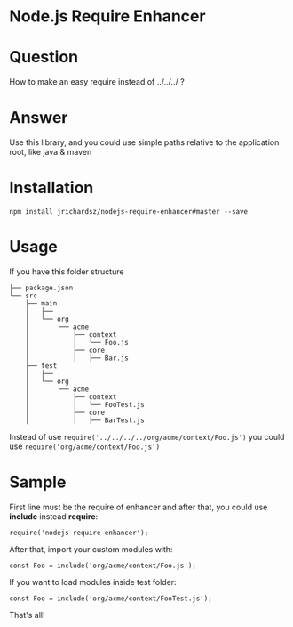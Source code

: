 # Node.js Require Enhancer

# Question

How to make an easy require instead of ../../../ ?

# Answer

Use this library, and you could use simple paths relative to the application root, like java & maven

# Installation

```
npm install jrichardsz/nodejs-require-enhancer#master --save
```

# Usage

If you have this folder structure
```
├── package.json
└── src
    ├── main
    │   ├──
    │   └── org
    │       └── acme
    │           ├── context
    │           │   └── Foo.js
    │           ├── core
    │           │   ├── Bar.js
    ├── test
    │   ├──
    │   └── org
    │       └── acme
    │           ├── context
    │           │   └── FooTest.js
    │           ├── core
    │           │   ├── BarTest.js

```


Instead of use `require('../../../../org/acme/context/Foo.js')` you could use `require('org/acme/context/Foo.js')`

# Sample

First line must be the require of enhancer and after that, you could use **include** instead **require**:

```
require('nodejs-require-enhancer');
```

After that, import your custom modules with:

```
const Foo = include('org/acme/context/Foo.js');
```

If you want to load modules inside test folder:


```
const Foo = include('org/acme/context/FooTest.js');
```

That's all!
